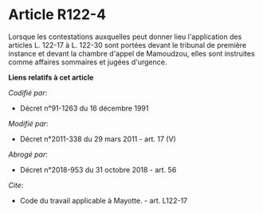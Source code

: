 # Article R122-4

Lorsque les contestations auxquelles peut donner lieu l'application des articles L. 122-17 à L. 122-30 sont portées devant le
tribunal de première instance et devant la chambre d'appel de Mamoudzou, elles sont instruites comme affaires sommaires et
jugées d'urgence.

**Liens relatifs à cet article**

_Codifié par_:

  - Décret n°91-1263 du 16 décembre 1991

_Modifié par_:

  - Décret n°2011-338 du 29 mars 2011 - art. 17 (V)

_Abrogé par_:

  - Décret n°2018-953 du 31 octobre 2018 - art. 56

_Cite_:

  - Code du travail applicable à Mayotte. - art. L122-17
